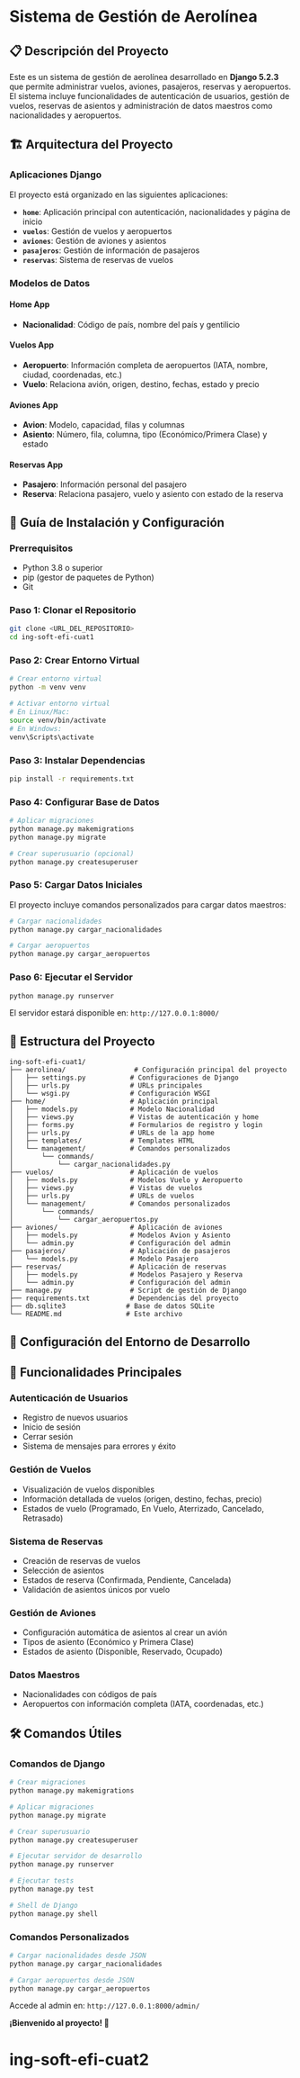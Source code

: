 # Sistema de Gestión de Aerolínea

## 📋 Descripción del Proyecto

Este es un sistema de gestión de aerolínea desarrollado en **Django 5.2.3** que permite administrar vuelos, aviones, pasajeros, reservas y aeropuertos. El sistema incluye funcionalidades de autenticación de usuarios, gestión de vuelos, reservas de asientos y administración de datos maestros como nacionalidades y aeropuertos.

## 🏗️ Arquitectura del Proyecto

### Aplicaciones Django

El proyecto está organizado en las siguientes aplicaciones:

- **`home`**: Aplicación principal con autenticación, nacionalidades y página de inicio
- **`vuelos`**: Gestión de vuelos y aeropuertos
- **`aviones`**: Gestión de aviones y asientos
- **`pasajeros`**: Gestión de información de pasajeros
- **`reservas`**: Sistema de reservas de vuelos

### Modelos de Datos

#### Home App
- **Nacionalidad**: Código de país, nombre del país y gentilicio

#### Vuelos App
- **Aeropuerto**: Información completa de aeropuertos (IATA, nombre, ciudad, coordenadas, etc.)
- **Vuelo**: Relaciona avión, origen, destino, fechas, estado y precio

#### Aviones App
- **Avion**: Modelo, capacidad, filas y columnas
- **Asiento**: Número, fila, columna, tipo (Económico/Primera Clase) y estado

#### Reservas App
- **Pasajero**: Información personal del pasajero
- **Reserva**: Relaciona pasajero, vuelo y asiento con estado de la reserva

## 🚀 Guía de Instalación y Configuración

### Prerrequisitos

- Python 3.8 o superior
- pip (gestor de paquetes de Python)
- Git

### Paso 1: Clonar el Repositorio

```bash
git clone <URL_DEL_REPOSITORIO>
cd ing-soft-efi-cuat1
```

### Paso 2: Crear Entorno Virtual

```bash
# Crear entorno virtual
python -m venv venv

# Activar entorno virtual
# En Linux/Mac:
source venv/bin/activate
# En Windows:
venv\Scripts\activate
```

### Paso 3: Instalar Dependencias

```bash
pip install -r requirements.txt
```

### Paso 4: Configurar Base de Datos

```bash
# Aplicar migraciones
python manage.py makemigrations
python manage.py migrate

# Crear superusuario (opcional)
python manage.py createsuperuser
```

### Paso 5: Cargar Datos Iniciales

El proyecto incluye comandos personalizados para cargar datos maestros:

```bash
# Cargar nacionalidades
python manage.py cargar_nacionalidades

# Cargar aeropuertos
python manage.py cargar_aeropuertos
```

### Paso 6: Ejecutar el Servidor

```bash
python manage.py runserver
```

El servidor estará disponible en: `http://127.0.0.1:8000/`

## 📁 Estructura del Proyecto

```
ing-soft-efi-cuat1/
├── aerolinea/                 # Configuración principal del proyecto
│   ├── settings.py           # Configuraciones de Django
│   ├── urls.py               # URLs principales
│   └── wsgi.py               # Configuración WSGI
├── home/                     # Aplicación principal
│   ├── models.py             # Modelo Nacionalidad
│   ├── views.py              # Vistas de autenticación y home
│   ├── forms.py              # Formularios de registro y login
│   ├── urls.py               # URLs de la app home
│   ├── templates/            # Templates HTML
│   └── management/           # Comandos personalizados
│       └── commands/
│           └── cargar_nacionalidades.py
├── vuelos/                   # Aplicación de vuelos
│   ├── models.py             # Modelos Vuelo y Aeropuerto
│   ├── views.py              # Vistas de vuelos
│   ├── urls.py               # URLs de vuelos
│   └── management/           # Comandos personalizados
│       └── commands/
│           └── cargar_aeropuertos.py
├── aviones/                  # Aplicación de aviones
│   ├── models.py             # Modelos Avion y Asiento
│   └── admin.py              # Configuración del admin
├── pasajeros/                # Aplicación de pasajeros
│   └── models.py             # Modelo Pasajero
├── reservas/                 # Aplicación de reservas
│   ├── models.py             # Modelos Pasajero y Reserva
│   └── admin.py              # Configuración del admin
├── manage.py                 # Script de gestión de Django
├── requirements.txt          # Dependencias del proyecto
├── db.sqlite3               # Base de datos SQLite
└── README.md                # Este archivo
```

## 🔧 Configuración del Entorno de Desarrollo

## 🎯 Funcionalidades Principales

### Autenticación de Usuarios
- Registro de nuevos usuarios
- Inicio de sesión
- Cerrar sesión
- Sistema de mensajes para errores y éxito

### Gestión de Vuelos
- Visualización de vuelos disponibles
- Información detallada de vuelos (origen, destino, fechas, precio)
- Estados de vuelo (Programado, En Vuelo, Aterrizado, Cancelado, Retrasado)

### Sistema de Reservas
- Creación de reservas de vuelos
- Selección de asientos
- Estados de reserva (Confirmada, Pendiente, Cancelada)
- Validación de asientos únicos por vuelo

### Gestión de Aviones
- Configuración automática de asientos al crear un avión
- Tipos de asiento (Económico y Primera Clase)
- Estados de asiento (Disponible, Reservado, Ocupado)

### Datos Maestros
- Nacionalidades con códigos de país
- Aeropuertos con información completa (IATA, coordenadas, etc.)

## 🛠️ Comandos Útiles

### Comandos de Django

```bash
# Crear migraciones
python manage.py makemigrations

# Aplicar migraciones
python manage.py migrate

# Crear superusuario
python manage.py createsuperuser

# Ejecutar servidor de desarrollo
python manage.py runserver

# Ejecutar tests
python manage.py test

# Shell de Django
python manage.py shell
```

### Comandos Personalizados

```bash
# Cargar nacionalidades desde JSON
python manage.py cargar_nacionalidades

# Cargar aeropuertos desde JSON
python manage.py cargar_aeropuertos
```
Accede al admin en: `http://127.0.0.1:8000/admin/`

**¡Bienvenido al proyecto! 🚀**

# ing-soft-efi-cuat2
